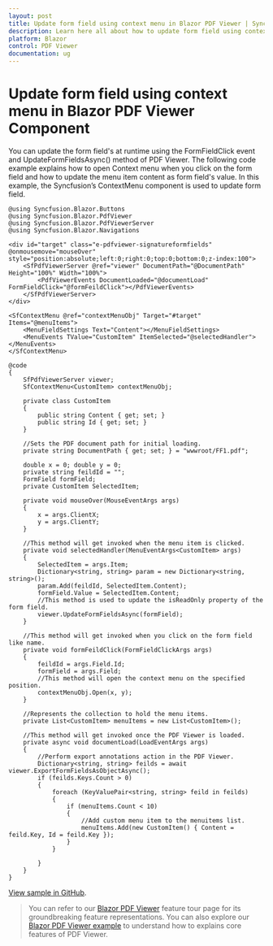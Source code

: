 ```yaml
---
layout: post
title: Update form field using context menu in Blazor PDF Viewer | Syncfusion
description: Learn here all about how to update form field using context menu in Syncfusion Blazor PDF Viewer component and more.
platform: Blazor
control: PDF Viewer
documentation: ug
---
```


# Update form field using context menu in Blazor PDF Viewer Component

You can update the form field's at runtime using the FormFieldClick event and UpdateFormFieldsAsync() method of PDF Viewer. The following code example explains how to open Context menu when you click on the form field and how to update the menu item content as form field's value. In this example, the Syncfusion’s ContextMenu component is used to update form field.


```cshtml
@using Syncfusion.Blazor.Buttons
@using Syncfusion.Blazor.PdfViewer
@using Syncfusion.Blazor.PdfViewerServer
@using Syncfusion.Blazor.Navigations 

<div id="target" class="e-pdfviewer-signatureformfields" @onmousemove="mouseOver" style="position:absolute;left:0;right:0;top:0;bottom:0;z-index:100">
    <SfPdfViewerServer @ref="viewer" DocumentPath="@DocumentPath" Height="100%" Width="100%">
        <PdfViewerEvents DocumentLoaded="@documentLoad" FormFieldClick="@formFeildClick"></PdfViewerEvents>
    </SfPdfViewerServer>
</div>

<SfContextMenu @ref="contextMenuObj" Target="#target" Items="@menuItems">
    <MenuFieldSettings Text="Content"></MenuFieldSettings>
    <MenuEvents TValue="CustomItem" ItemSelected="@selectedHandler"></MenuEvents>
</SfContextMenu>

@code 
{    
    SfPdfViewerServer viewer;
    SfContextMenu<CustomItem> contextMenuObj;

    private class CustomItem
    {
        public string Content { get; set; }
        public string Id { get; set; }
    }

    //Sets the PDF document path for initial loading.
    private string DocumentPath { get; set; } = "wwwroot/FF1.pdf";

    double x = 0; double y = 0;
    private string feildId = "";
    FormField formField;
    private CustomItem SelectedItem;

    private void mouseOver(MouseEventArgs args)
    {
        x = args.ClientX;
        y = args.ClientY;
    }

    //This method will get invoked when the menu item is clicked.
    private void selectedHandler(MenuEventArgs<CustomItem> args)
    {
        SelectedItem = args.Item;
        Dictionary<string, string> param = new Dictionary<string, string>();
        param.Add(feildId, SelectedItem.Content); 
        formField.Value = SelectedItem.Content;
        //This method is used to update the isReadOnly property of the form field.
        viewer.UpdateFormFieldsAsync(formField);  
    }

    //This method will get invoked when you click on the form field like name.
    private void formFeildClick(FormFieldClickArgs args)
    {
        feildId = args.Field.Id;
        formField = args.Field;
        //This method will open the context menu on the specified position.
        contextMenuObj.Open(x, y);
    }

    //Represents the collection to hold the menu items.
    private List<CustomItem> menuItems = new List<CustomItem>();

    //This method will get invoked once the PDF Viewer is loaded.
    private async void documentLoad(LoadEventArgs args)
    {
        //Perform export annotations action in the PDF Viewer. 
        Dictionary<string, string> feilds = await viewer.ExportFormFieldsAsObjectAsync();
        if (feilds.Keys.Count > 0)
        {
            foreach (KeyValuePair<string, string> feild in feilds)
            {
                if (menuItems.Count < 10)
                {
                    //Add custom menu item to the menuitems list.
                    menuItems.Add(new CustomItem() { Content = feild.Key, Id = feild.Key });
                }
            }

        }
    }
}
```

[View sample in GitHub](https://github.com/SyncfusionExamples/blazor-pdf-viewer-examples/tree/master/Render%20PDFViewer%20with%20different%20components/PDFViewer%20with%20ContextMenu).

> You can refer to our [Blazor PDF Viewer](https://www.syncfusion.com/blazor-components/blazor-pdf-viewer) feature tour page for its groundbreaking feature representations. You can also explore our [Blazor PDF Viewer example](https://blazor.syncfusion.com/demos/pdf-viewer/default-functionalities?theme=bootstrap4) to understand how to explains core features of PDF Viewer.